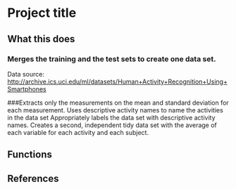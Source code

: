 Project title
=========



## What this does

### Merges the training and the test sets to create one data set.

Data source: http://archive.ics.uci.edu/ml/datasets/Human+Activity+Recognition+Using+Smartphones

###Extracts only the measurements on the mean and standard deviation for each measurement. 
Uses descriptive activity names to name the activities in the data set
Appropriately labels the data set with descriptive activity names. 
Creates a second, independent tidy data set with the average of each variable for each activity and each subject. 

## Functions

## References

